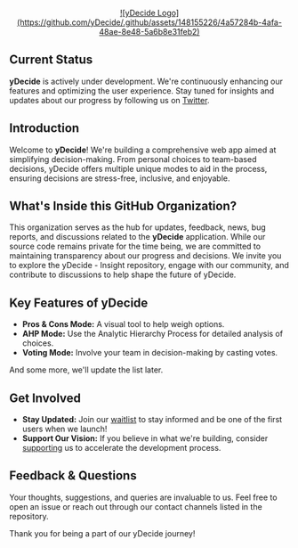 <p align="center">
  <a href="https://ydecide.app" target="_blank">![yDecide Logo](https://github.com/yDecide/.github/assets/148155226/4a57284b-4afa-48ae-8e48-5a6b8e31feb2)</a>
</p>

## Current Status
**yDecide** is actively under development. 
We're continuously enhancing our features and optimizing the user experience. Stay tuned for insights and updates about our progress by following us on [Twitter](https://twitter.com/y_decide).

## Introduction
Welcome to **yDecide**! We're building a comprehensive web app aimed at simplifying decision-making. From personal choices to team-based decisions, yDecide offers multiple unique modes to aid in the process, ensuring decisions are stress-free, inclusive, and enjoyable.

## What's Inside this GitHub Organization?
This organization serves as the hub for updates, feedback, news, bug reports, and discussions related to the **yDecide** application. While our source code remains private for the time being, we are committed to maintaining transparency about our progress and decisions. We invite you to explore the yDecide - Insight repository, engage with our community, and contribute to discussions to help shape the future of yDecide.

## Key Features of yDecide
- **Pros & Cons Mode:** A visual tool to help weigh options.
- **AHP Mode:** Use the Analytic Hierarchy Process for detailed analysis of choices.
- **Voting Mode:** Involve your team in decision-making by casting votes.

And some more, we'll update the list later.

## Get Involved
- **Stay Updated:** Join our [waitlist](https://ydecide.app/#waitlist) to stay informed and be one of the first users when we launch!
- **Support Our Vision:** If you believe in what we're building, consider [supporting](https://ydecide.app/#support) us to accelerate the development process.

## Feedback & Questions
Your thoughts, suggestions, and queries are invaluable to us. Feel free to open an issue or reach out through our contact channels listed in the repository.

Thank you for being a part of our yDecide journey!
